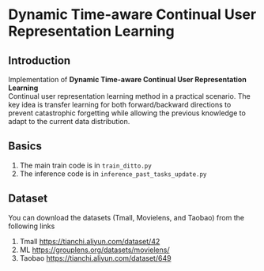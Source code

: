 # Dynamic Time-aware Continual User Representation Learning

## Introduction
Implementation of **Dynamic Time-aware Continual User Representation Learning**  
Continual user representation learning method in a practical scenario. The key idea is transfer learning for both forward/backward directions to prevent catastrophic forgetting while allowing the previous knowledge to adapt to the current data distribution.


## Basics
1. The main train code is in `train_ditto.py`
2. The inference code is in `inference_past_tasks_update.py`


## Dataset
You can download the datasets (Tmall, Movielens, and Taobao) from the following links
1. Tmall
  https://tianchi.aliyun.com/dataset/42
2. ML
  https://grouplens.org/datasets/movielens/
3. Taobao
  https://tianchi.aliyun.com/dataset/649

